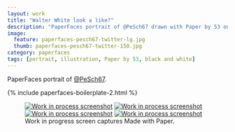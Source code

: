 ```yaml
---
layout: work
title: "Walter White look a like?"
description: "PaperFaces portrait of @PeSch67 drawn with Paper by 53 on an iPad."
image: 
  feature: paperfaces-pesch67-twitter-lg.jpg
  thumb: paperfaces-pesch67-twitter-150.jpg
category: paperfaces
tags: [portrait, illustration, Paper by 53, black and white]
---
```


PaperFaces portrait of [@PeSch67](http://twitter.com/PeSch67).

{% include paperfaces-boilerplate-2.html %}

<figure class="third">
	<a href="{{ site.url }}/images/paperfaces-pesch67-process-1-lg.jpg"><img src="{{ site.url }}/images/paperfaces-pesch67-process-1-600.jpg" alt="Work in process screenshot"></a>
	<a href="{{ site.url }}/images/paperfaces-pesch67-process-2-lg.jpg"><img src="{{ site.url }}/images/paperfaces-pesch67-process-2-600.jpg" alt="Work in process screenshot"></a>
	<a href="{{ site.url }}/images/paperfaces-pesch67-process-3-lg.jpg"><img src="{{ site.url }}/images/paperfaces-pesch67-process-3-600.jpg" alt="Work in process screenshot"></a>
	<a href="{{ site.url }}/images/paperfaces-pesch67-process-4-lg.jpg"><img src="{{ site.url }}/images/paperfaces-pesch67-process-4-600.jpg" alt="Work in process screenshot"></a>
	<figcaption>Work in progress screen captures Made with Paper.</figcaption>
</figure>